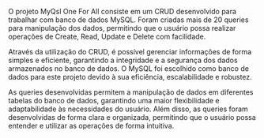 O projeto MyQsl One For All consiste em um CRUD desenvolvido para trabalhar com banco de dados MySQL. Foram criadas mais de 20 queries para manipulação dos dados, permitindo que o usuário possa realizar operações de Create, Read, Update e Delete com facilidade.

Através da utilização do CRUD, é possível gerenciar informações de forma simples e eficiente, garantindo a integridade e a segurança dos dados armazenados no banco de dados. O MySQL foi escolhido como banco de dados para este projeto devido à sua eficiência, escalabilidade e robustez.

As queries desenvolvidas permitem a manipulação de dados em diferentes tabelas do banco de dados, garantindo uma maior flexibilidade e adaptabilidade às necessidades do usuário. Além disso, as queries foram desenvolvidas de forma clara e organizada, permitindo que o usuário possa entender e utilizar as operações de forma intuitiva.
